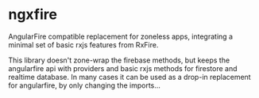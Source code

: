 # ngxfire

AngularFire compatible replacement for zoneless apps, integrating a minimal set of basic rxjs features from RxFire.

This library doesn't zone-wrap the firebase methods, but keeps the angularfire api with providers and basic rxjs methods for firestore and realtime database. In many cases it can be used as a drop-in replacement for angularfire, by only changing the imports...
